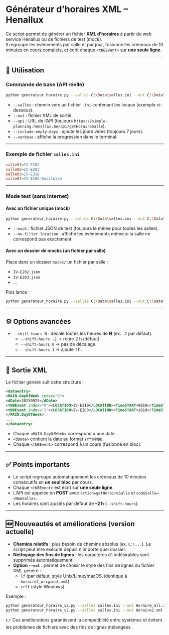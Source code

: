 # Générateur d’horaires XML – Henallux

Ce script permet de générer un fichier **XML d’horaires** à partir du web service Henallux ou de fichiers de test (*mock*).  
Il regroupe les événements par salle et par jour, fusionne les créneaux de 10 minutes en cours complets, et écrit chaque `<tNBEvent>` sur **une seule ligne**.  

---

## 🚀 Utilisation

### Commande de base (API réelle)
```bash
python generateur_horaire.py --salles C:\Data\salles.ini --out C:\Data\Horaire_all.xml --api "https://simple-planning.henallux.be/api/getHoraireSalle" --include-empty-days --verbose
```

- `--salles` : chemin vers un fichier `.ini` contenant les locaux (exemple ci-dessous).  
- `--out` : fichier XML de sortie.  
- `--api` : URL de l’API (toujours `https://simple-planning.henallux.be/api/getHoraireSalle`).  
- `--include-empty-days` : ajoute les jours vides (toujours 7 jours).  
- `--verbose` : affiche la progression dans le terminal.  

---

### Exemple de fichier `salles.ini`
```ini
salle01=IV-E202
salle02=IV-E203
salle03=IV-E310
salle04=IV-E106-Auditoire
```

---

### Mode test (sans Internet)

#### Avec un fichier unique (mock)
```bash
python generateur_horaire.py --salles C:\Data\salles.ini --out C:\Data\Horaire_all.xml --mock "C:\Data\Donnée brute2.txt" --include-empty-days --no-filter-location --verbose
```
- `--mock` : fichier JSON de test (toujours le même pour toutes les salles).  
- `--no-filter-location` : affiche les événements même si la salle ne correspond pas exactement.  

#### Avec un dossier de mocks (un fichier par salle)
Place dans un dossier `mocks/` un fichier par salle :  
- `IV-E202.json`  
- `IV-E203.json`  
- …  

Puis lance :
```bash
python generateur_horaire.py --salles C:\Data\salles.ini --out C:\Data\Horaire_all.xml --mock-dir C:\Data\mocks --include-empty-days --verbose
```

---

## ⚙️ Options avancées

- `--shift-hours N` : décale toutes les heures de **N** (ex. `-2` par défaut).  
  - `--shift-hours -2` → retire 2 h (défaut).  
  - `--shift-hours 0` → pas de décalage.  
  - `--shift-hours 1` → ajoute 1 h.  

---

## 📄 Sortie XML

Le fichier généré suit cette structure :

```xml
<dataentry>
<MAIN.DayOfWeek index="0">
<dDate>20250925</dDate>
<tNBEvent index="0"><LOCATION>IV-E310</LOCATION><TimeSTART>0810</TimeSTART><TimeEND>1010</TimeEND><SUMMARY>English</SUMMARY></tNBEvent>
<tNBEvent index="1"><LOCATION>IV-E203</LOCATION><TimeSTART>1010</TimeSTART><TimeEND>1210</TimeEND><SUMMARY>Physique</SUMMARY></tNBEvent>
</MAIN.DayOfWeek>
...
</dataentry>
```

- Chaque `<MAIN.DayOfWeek>` correspond à une date.  
- `<dDate>` contient la date au format `YYYYMMDD`.  
- Chaque `<tNBEvent>` correspond à un cours (fusionné en bloc).  

---

## ✅ Points importants

- Le script regroupe automatiquement les créneaux de 10 minutes consécutifs en **un seul bloc** par cours.  
- Chaque `<tNBEvent>` est écrit sur **une seule ligne**.  
- L’API est appelée en **POST** avec `action=getHoraireSalle` et `codeSalle=<NomSalle>`.  
- Les horaires sont ajustés par défaut de **–2 h** (`--shift-hours`).

---

## 🆕 Nouveautés et améliorations (version actuelle)

- **Chemins relatifs** : plus besoin de chemins absolus (ex. `C:\...`). Le script peut être exécuté depuis n'importe quel dossier.  
- **Nettoyage des fins de lignes** : les caractères `CR` indésirables sont supprimés automatiquement.  
- **Option `--eol`** : permet de choisir le style des fins de lignes du fichier XML généré :  
  - `lf` (par défaut, style Unix/Linux/macOS, identique à `horaire2_original.xml`)  
  - `crlf` (style Windows)  

Exemple :
```bash
python generateur_horaire_v2.py --salles salles.ini --out Horaire_all.xml --eol crlf
python generateur_horaire_v2.py --salles salles.ini --out Horaire2.xml --eol lf --verbos
```

👉 Ces améliorations garantissent la compatibilité entre systèmes et évitent les problèmes de fichiers avec des fins de lignes mélangées.
